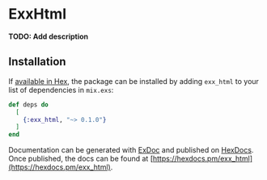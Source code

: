 # ExxHtml

**TODO: Add description**

## Installation

If [available in Hex](https://hex.pm/docs/publish), the package can be installed
by adding `exx_html` to your list of dependencies in `mix.exs`:

```elixir
def deps do
  [
    {:exx_html, "~> 0.1.0"}
  ]
end
```

Documentation can be generated with [ExDoc](https://github.com/elixir-lang/ex_doc)
and published on [HexDocs](https://hexdocs.pm). Once published, the docs can
be found at [https://hexdocs.pm/exx_html](https://hexdocs.pm/exx_html).

